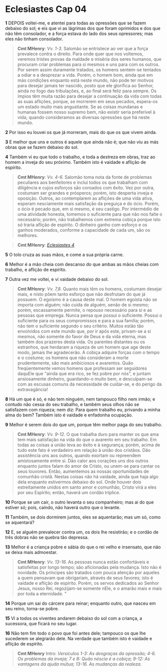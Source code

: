 # Eclesiastes Cap 04

**1** 	DEPOIS voltei-me, e atentei para todas as opressões que se fazem debaixo do sol; e eis que vi as lágrimas dos que foram oprimidos e dos que não têm consolador, e a força estava do lado dos seus opressores; mas eles não tinham consolador.

> **Cmt MHenry**: *Vv. 1-3.* Salomão se entristece ao ver que a força prevalece contra o direito. Para onde quer que nos voltemos, veremos tristes provas da maldade e miséria dos seres humanos, que procuram criar problemas para si mesmos e uns para com os outros. Por serem assim duramente tratados, os homens sentem-se tentados a odiar e a desprezar a vida. Porém, o homem bom, ainda que em más condições enquanto está neste mundo, não pode ter motivos para desejar jamais ter nascido, posto que ele glorifica ao Senhor, ainda no fogo das tribulações, e, ao final será feliz para sempre. Os ímpios têm muita razão para desejar a continuação da vida com todas as suas aflições, porque, se morrerem em seus pecados, espera-os um estado muito mais angustiante. Se as coisas mundanas e humanas fossem nosso supremo bem, não existir seria preferível à vida, quando consideramos as diversas opressões que há neste mundo.

**2** 	Por isso eu louvei os que já morreram, mais do que os que vivem ainda.

**3** 	E melhor que uns e outros é aquele que ainda não é; que não viu as más obras que se fazem debaixo do sol.

**4** 	Também vi eu que todo o trabalho, e toda a destreza em obras, traz ao homem a inveja do seu próximo. Também isto é vaidade e aflição de espírito.

> **Cmt MHenry**: *Vv. 4-6.* Salomão toma nota da fonte de problemas peculiares aos benfeitores e inclui todos os que trabalham com diligência e cujos esforços são coroados com êxito. Vez por outra, costumam ser grandes e prósperos; porém, isto desperta inveja e oposição. Outros, ao contemplarem as aflições de uma vida ativa, esperam nesciamente mais satisfação da preguiça e do ócio. Porém, o ócio é pecado que, em si mesmo, é seu castigo. Por intermédio de uma atividade honesta, tomemos o suficiente para que não nos falte o necessário; porém, não trabalhemos com extrema cobiça porque isto só traria aflição de espírito. O dinheiro ganho com esforço e os ganhos moderados, conforme a capacidade de cada um, são os melhores.

> **Cmt MHenry**: *[Eclesiastes 4](../21A-Ec/04.md#0)*

**5** 	O tolo cruza as suas mãos, e come a sua própria carne.

**6** 	Melhor é a mão cheia com descanso do que ambas as mãos cheias com trabalho, e aflição de espírito.

**7** 	Outra vez me voltei, e vi vaidade debaixo do sol.

> **Cmt MHenry**: *Vv. 7,8.* Quanto mais têm os homens, costumam desejar mais, e nisto põem tanto esforço que não desfrutam do que já possuem. O egoísmo é a causa deste mal. O homem egoísta não se importa com alguém; não cuida de alguém, senão de si mesmo; porém, escassamente permite, o repouso necessário para si e as pessoas que emprega. Nunca pensa que possui o suficiente. Possui o suficiente para os seus compromissos e para a sua família; porém, não tem o suficiente segundo o seu critério. Muitos estão tão envolvidos com este mundo que, por ir após este, privam-se a si mesmos, não somente do favor de Deus e da vida eterna, mas também dos prazeres desta vida. Os parentes distantes ou os estranhos, que herdaram a riqueza de um homem que age deste modo, jamais lhe agradecerão. A cobiça adquire forças com o tempo e o costume; os homens que não consideram a morte prudentemente, são mais ambiciosos e avarentos. Quão freqüentemente vemos homens que professam ser seguidores daquEle que "ainda que era rico, se fez pobre por nós", e juntam ansiosamente dinheiro, guardando-o muito bem, e desculpam-se com as escusas comuns da necessidade de cuidar-se, e do perigo da extravagância!

**8** 	Há um que é só, e não tem ninguém, nem tampouco filho nem irmão; e contudo não cessa do seu trabalho, e também seus olhos não se satisfazem com riqueza; nem diz: Para quem trabalho eu, privando a minha alma do bem? Também isto é vaidade e enfadonha ocupação.

**9** 	Melhor é serem dois do que um, porque têm melhor paga do seu trabalho.

> **Cmt MHenry**: *Vv. 9-12.* O que trabalha duro para manter os que ama tem mais satisfação na vida do que o avarento em seu trabalho. Em todas as coisas a união leva ao êxito e à segurança; porém, acima de tudo este fato é verdadeiro em relação à união dos cristãos. Dão assistência uns aos outros, quando exortam ou repreendem amistosamente entre si. Dão calor aos corações uns dos outros enquanto juntos falam do amor de Cristo, ou unem-se para cantar os seus louvores. Então, aumentemos as nossas oportunidades de comunhão cristã. Nestas coisas não há vaidade, ainda que haja algo dela enquanto estivermos debaixo do sol. Onde houver dois estreitamente unidos em santo amor e comunhão, Cristo virá a eles por seu Espírito; então, haverá um cordão tríplice.

**10** 	Porque se um cair, o outro levanta o seu companheiro; mas ai do que estiver só; pois, caindo, não haverá outro que o levante.

**11** 	Também, se dois dormirem juntos, eles se aquentarão; mas um só, como se aquentará?

**12** 	E, se alguém prevalecer contra um, os dois lhe resistirão; e o cordão de três dobras não se quebra tão depressa.

**13** 	Melhor é a criança pobre e sábia do que o rei velho e insensato, que não se deixa mais admoestar.

> **Cmt MHenry**: *Vv. 13-16.* As pessoas nunca estão confortáveis e satisfeitas por longo tempo; são aficionadas pela mudança. Isto não é novidade. Os príncipes são tratados com pouca atenção por aqueles a quem pensavam que obrigariam, através de seus favores; isto é vaidade e aflição de espírito. Porém, os servos dedicados ao Senhor Jesus, nosso Rei, regozijam-se somente nEle, e o amarão mais e mais por toda a eternidade. "

**14** 	Porque um sai do cárcere para reinar; enquanto outro, que nasceu em seu reino, torna-se pobre.

**15** 	Vi a todos os viventes andarem debaixo do sol com a criança, a sucessora, que ficará no seu lugar.

**16** 	Não tem fim todo o povo que foi antes dele; tampouco os que lhe sucederem se alegrarão dele. Na verdade que também isto é vaidade e aflição de espírito.


> **Cmt MHenry** Intro: *Versículos 1-3: As desgraças da opressão; 4-6. Os problemas da inveja; 7 e 8: Quão néscia é a cobiça; 9-12: As vantagens da ajuda mútua; 13-16. As mudanças da realeza.*